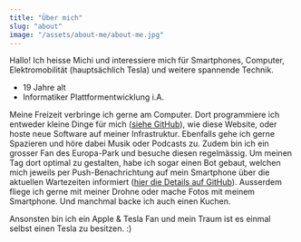 ```yaml
---
title: "Über mich"
slug: "about"
image: "/assets/about-me/about-me.jpg"
---
```


Hallo! Ich heisse Michi und interessiere mich für Smartphones, Computer, Elektromobilität (hauptsächlich Tesla) und weitere spannende Technik.

- 19 Jahre alt
- Informatiker Plattformentwicklung i.A.

Meine Freizeit verbringe ich gerne am Computer. Dort programmiere ich entweder kleine Dinge für mich ([siehe GitHub](https://github.com/michivonah)), wie diese Website, oder hoste neue Software auf meiner Infrastruktur. Ebenfalls gehe ich gerne Spazieren und höre dabei Musik oder Podcasts zu. Zudem bin ich ein grosser Fan des Europa-Park und besuche diesen regelmässig. Um meinen Tag dort optimal zu gestalten, habe ich sogar einen Bot gebaut, welchen mich jeweils per Push-Benachrichtung auf mein Smartphone über die aktuellen Wartezeiten informiert ([hier die Details auf GitHub](https://github.com/michivonah/themepark-alerts)). Ausserdem fliege ich gerne mit meiner Drohne oder mache Fotos mit meinem Smartphone. Und manchmal backe ich auch einen Kuchen.

Ansonsten bin ich ein Apple & Tesla Fan und mein Traum ist es einmal selbst einen Tesla zu besitzen. :)